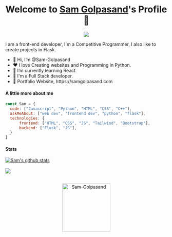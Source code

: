 <p align="center">
  <h1 align="center">Welcome to <a href="https://github.com/Sam-Golpasand">Sam Golpasand</a>'s Profile 👋</h1>
</p>
<p align="center">
  <a align="center" href="https://github.com/DenverCoder1/readme-typing-svg"><img src="https://readme-typing-svg.herokuapp.com?&font=IBM+Plex+Sans&color=0034f0&size=25&lines=Welcome+to+my+GitHub+Profile!;I'm+a+Front+end+developer;I'm+a+Software+Artisan;I'm+a+Flask+developer" /></a>
</p>
<p>I am a front-end developer, I'm a Competitive Programmer, I also like to create projects in Flask.</p>
<ul>
  <li>👋 Hi, I’m @Sam-Golpasand</li>
  <li>❤️ I love Creating websites and Programming in Python.</li>
  <li>🌱 I’m currently learning React</li>
  <li>💼 I'm a Full Stack developer.</li>
  <li>🧐 Portfolio Website, https://samgolpasand.com </li>
</ul>

#### A little more about me
```javascript
const Sam = {
  code: ["Javascript", "Python", "HTML", "CSS", "C++"],
  askMeAbout: ["web dev", "frontend dev", "python", "flask"],
  technologies: {
      frontend: ["HTML", "CSS", "JS", "Tailwind", "Bootstrap"],
      backend: ["Flask", "JS"],
  }
}
```
<!--
#### Popular Projects
<a href="https://github.com/Sam-Golpasand/Sneaker76">
  <!-- Change the `github-readme-stats.anuraghazra1.vercel.app` to `github-readme-stats.vercel.app` 
  <img align="center" src="https://github-readme-stats.vercel.app/api/pin/?username=Sam-Golpasand&repo=Sneaker78k&theme=onedark" />
</a>    
<a href="https://github.com/mrbluebird2/mrbluebird2.github.io">
  <!-- Change the `github-readme-stats.anuraghazra1.vercel.app` to `github-readme-stats.vercel.app`  
  <img align="center" src="https://github-readme-stats.vercel.app/api/pin/?username=MrBlueBird2&repo=mrbluebird2.github.io&theme=onedark"/>
</a>
-->
#### Stats
<a href="https://github.com/anuraghazra/github-readme-stats">
  <img align="center" src="https://github-readme-stats.anuraghazra1.vercel.app/api?username=Sam-Golpasand&show_icons=true&include_all_commits=true&theme=onedark&count_private=true" alt="Sam's github stats" />
</a>
<br />
<br />
<a href="https://github.com/anuraghazra/github-readme-stats">
  <!-- Change the `github-readme-stats.anuraghazra1.vercel.app` to `github-readme-stats.vercel.app`  -->
  <img align="center" src="https://github-readme-stats.anuraghazra1.vercel.app/api/top-langs/?username=Sam-Golpasand&layout=compact&theme=onedark&count_private=true" />
</a>
<br />
<br />
<p align="center">
  <img align="center" height="150em" src="https://github-readme-streak-stats.herokuapp.com/?user=Sam-Golpasand&theme=onedark&count_private=true" alt="Sam-Golpasand" />
</p>
